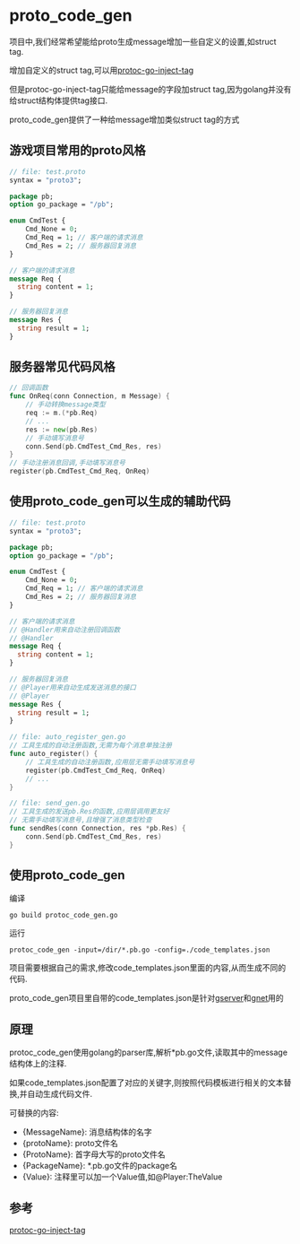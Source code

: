 # proto_code_gen
项目中,我们经常希望能给proto生成message增加一些自定义的设置,如struct tag.

增加自定义的struct tag,可以用[protoc-go-inject-tag](https://github.com/favadi/protoc-go-inject-tag)

但是protoc-go-inject-tag只能给message的字段加struct tag,因为golang并没有给struct结构体提供tag接口.

proto_code_gen提供了一种给message增加类似struct tag的方式

## 游戏项目常用的proto风格
```proto
// file: test.proto
syntax = "proto3";

package pb;
option go_package = "/pb";

enum CmdTest {
    Cmd_None = 0;
    Cmd_Req = 1; // 客户端的请求消息
	Cmd_Res = 2; // 服务器回复消息
}

// 客户端的请求消息
message Req {
  string content = 1;
}

// 服务器回复消息
message Res {
  string result = 1;
}
```

## 服务器常见代码风格
```go
// 回调函数
func OnReq(conn Connection, m Message) {
	// 手动转换message类型
	req := m.(*pb.Req)
	// ...
	res := new(pb.Res)
	// 手动填写消息号
	conn.Send(pb.CmdTest_Cmd_Res, res)
}
// 手动注册消息回调,手动填写消息号
register(pb.CmdTest_Cmd_Req, OnReq)
```

## 使用proto_code_gen可以生成的辅助代码
```proto
// file: test.proto
syntax = "proto3";

package pb;
option go_package = "/pb";

enum CmdTest {
    Cmd_None = 0;
    Cmd_Req = 1; // 客户端的请求消息
	Cmd_Res = 2; // 服务器回复消息
}

// 客户端的请求消息
// @Handler用来自动注册回调函数
// @Handler
message Req {
  string content = 1;
}

// 服务器回复消息
// @Player用来自动生成发送消息的接口
// @Player
message Res {
  string result = 1;
}
```
```go
// file: auto_register_gen.go
// 工具生成的自动注册函数,无需为每个消息单独注册
func auto_register() {
	// 工具生成的自动注册函数,应用层无需手动填写消息号
    register(pb.CmdTest_Cmd_Req, OnReq)
    // ...
}
```
```go
// file: send_gen.go
// 工具生成的发送pb.Res的函数,应用层调用更友好
// 无需手动填写消息号,且增强了消息类型检查
func sendRes(conn Connection, res *pb.Res) {
    conn.Send(pb.CmdTest_Cmd_Res, res)
}
```

## 使用proto_code_gen
编译
```console
go build protoc_code_gen.go
```
运行
```console
protoc_code_gen -input=/dir/*.pb.go -config=./code_templates.json
```
项目需要根据自己的需求,修改code_templates.json里面的内容,从而生成不同的代码.

proto_code_gen项目里自带的code_templates.json是针对[gserver](https://github.com/fish-tennis/gserver)和[gnet](https://github.com/fish-tennis/gnet)用的

## 原理
protoc_code_gen使用golang的parser库,解析*pb.go文件,读取其中的message结构体上的注释.

如果code_templates.json配置了对应的关键字,则按照代码模板进行相关的文本替换,并自动生成代码文件.

可替换的内容:
- {MessageName}: 消息结构体的名字
- {protoName}: proto文件名
- {ProtoName}: 首字母大写的proto文件名
- {PackageName}: *.pb.go文件的package名
- {Value}: 注释里可以加一个Value值,如@Player:TheValue

## 参考
[protoc-go-inject-tag](https://github.com/favadi/protoc-go-inject-tag)